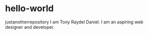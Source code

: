 # hello-world
justanotherrepository
I am Tony Raydel Daniel. I am an aspiring web designer and developer.
